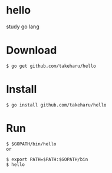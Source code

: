 # hello
study go lang

# Download

```
$ go get github.com/takeharu/hello
```

# Install

```
$ go install github.com/takeharu/hello
```

# Run

```
$ $GOPATH/bin/hello
or 

$ export PATH=$PATH:$GOPATH/bin
$ hello
```
